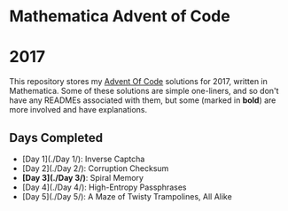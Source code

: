 # Mathematica Advent of Code
# 2017

This repository stores my [Advent Of Code](http:http://adventofcode.com/2017/) solutions for 2017, written in Mathematica.  Some of these solutions are simple one-liners, and so don't have any READMEs associated with them, but some (marked in **bold**) are more involved and have explanations.

## Days Completed

* [Day 1](./Day 1/): Inverse Captcha
* [Day 2](./Day 2/): Corruption Checksum
* **[Day 3](./Day 3/)**: Spiral Memory
* [Day 4](./Day 4/): High-Entropy Passphrases
* [Day 5](./Day 5/): A Maze of Twisty Trampolines, All Alike
